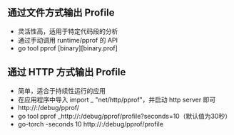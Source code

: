 ## 通过文件方式输出 Profile

* 灵活性高，适用于特定代码段的分析
* 通过手动调用 runtime/pprof 的 API
* go tool pprof [binary][binary.prof]


## 通过 HTTP 方式输出 Profile

* 简单，适合于持续性运行的应用
* 在应用程序中导入 import _ "net/http/pprof"，并启动 http server 即可
* http://<host>:<port>/debug/pprof/
* go tool pprof _http://<host>:<port>/debug/pprof/profile?seconds=10（默认值为30秒）
* go-torch -seconds 10 http://<host>:<port>/debug/pprof/profile